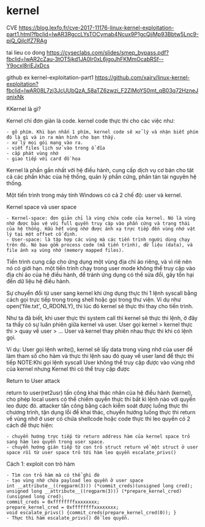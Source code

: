# kernel
CVE
https://blog.lexfo.fr/cve-2017-11176-linux-kernel-exploitation-part1.html?fbclid=IwAR3RgccLYsTOCymab4Ncux9P1gcQjjMp93Bbtw5Lnc9-piQ_QjlclfZ7RAg

tai lieu co dong
https://cyseclabs.com/slides/smep_bypass.pdf?fbclid=IwAR2cZau-3tOT5jkd1JA0Ir0xL6jgoJhFKMmOcabRSf--Y9ocxl8riEJxDcs

github ex kernel-exploitation-part1
https://github.com/xairy/linux-kernel-exploitation?fbclid=IwAR08L7zj3JcUUbQzA_58aTZ6zwzi_F2ZlMoYS0mt_qB03q72HzneJqnixNk


KKernel là gì? 

Kernel chỉ đơn giản là code. kernel code thực thi cho các việc như:

	- gõ phím. Khi bạn nhấn 1 phím, kernel code sẽ xử lý và nhận biết phím đó là gì và in ra màn hình cho bạn thấy.
	- xử lý mọi gói mạng vào ra.
	- viết files lịch sử vào trong ổ đĩa
	- cấp phát vùng nhớ
	- giao tiếp với card đồ họa

Kernel là phần gần nhất với hệ điều hành, cung cấp dịch vụ cơ bản cho tât cả các phần khác của hệ thống, quản lý phần cứng, phân tán tài nguyên hệ thống.

Một tiến trình trong máy tính Windows có cả 2 chế độ: user và kernel.

Kernel space và user space

	- Kernel-space: đơn giản chỉ là vùng chứa code của kernel. Nó là vùng nhớ được bảo vệ với full quyền truy cập vào phần cứng và trạng thái của hệ thống. Hầu hết vùng nhớ được ánh xạ trực tiếp đến vùng nhớ vật lý tại một offset cố định.
	- User-space: là tập hợp các vùng mà các tiến trình người dùng chạy trên đó. Nó bao gồm process code (mã tiến trình), dữ liệu (data), và file ánh xạ vùng nhớ (memory mapped files).

Tiến trình cung cấp cho ứng dụng một vùng địa chỉ ảo riêng, và vì riê nên nó có giới hạn. một tiến trình chạy trong user mode không thể
truy cập vào địa chỉ ảo của hệ điều hành, để tránh ứng dụng có thể sửa đổi, gây tổn hại đến dữ liệu hệ điều hành.

Sự chuyển đổi từ user sang kernel khi ứng dụng thực thi 1 lệnh syscall bằng cách gọi trực tiếp trong trong shell hoặc gọi trong thư viện. Ví dụ như open('file.txt', O_RDONLY), thì lúc đó kernel sẽ thực thi thay cho tiến trình. 

Như ta đã biết, khi user thực thi system call thì kernel sẽ thực thi lệnh, ở đây ta thấy có sự luân phiên giữa kernel và user.
User gọi kernel > kernel thực thi > quay về user  > ... 
User và kernel thay phiên nhau thực thi khi có lệnh gọi.

Ví dụ: User gọi lệnh write(), kernel sẽ lấy data trong vùng nhớ của user để làm tham số cho hàm và thực thi lệnh sau đó quay về user land để thực thi tiếp
NOTE:Khi gọi lệnh syscall User không thể truy cập được vào vùng nhớ của kernel nhưng Kernel thì có thể truy cập được


Return to User attack

return to user(ret2usr) tấn công khai thác nhân của hệ điều hành (kernel), cho phép local users có thể chiếm quyền thực thi bất kì lệnh nào với quyền leo được đó. attacker tấn công bằng cách kiểm soát được luồng thực thi chương trình,
tận dụng lỗi để khai thác, chuyển hướng luồng thực thi return về vùng nhớ ở user có chứa shellcode hoặc code thực thi leo quyền
có 2 cách để thực hiện:

	- chuyển hướng trực tiếp từ return address hàm của kernel space trỏ sang hàm leo quyền trong user space. 
	- chuyển hướng gián tiếp từ con trỏ struct return về một struct ở user space rồi từ user space trỏ tới hàm leo quyền escalate_privs()
	
Cách 1: exploit con trỏ hàm

	- Tìm con trỏ hàm mà có thể ghi đè
	- tạo vùng nhớ chứa payload leo quyền ở user space
	int __attribute__((regparm(3))) (*commit_creds)(unsigned long cred);
	unsigned long __attribute__((regparm(3))) (*prepare_kernel_cred)(unsigned long cred);
	commit_creds = 0xffffffffxxxxxxxx;
	prepare_kernel_cred = 0xffffffffxxxxxxxx;
	void escalate_privs() {commit_creds(prepare_kernel_cred(0)); }
	- Thực thi hàm escalate_privs() để leo quyền.
